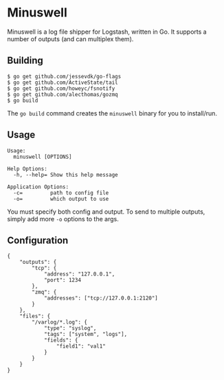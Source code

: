 # Minuswell

Minuswell is a log file shipper for Logstash, written in Go. It supports a number of outputs (and can multiplex them).

## Building

```
$ go get github.com/jessevdk/go-flags
$ go get github.com/ActiveState/tail
$ go get github.com/howeyc/fsnotify
$ go get github.com/alecthomas/gozmq
$ go build
```

The `go build` command creates the `minuswell` binary for you to install/run.

## Usage

```
Usage:
  minuswell [OPTIONS]

Help Options:
  -h, --help= Show this help message

Application Options:
  -c=         path to config file
  -o=         which output to use
```

You must specify both config and output. To send to multiple outputs, simply add more `-o` options to the args.

## Configuration

```
{
    "outputs": {
        "tcp": {
            "address": "127.0.0.1",
            "port": 1234
        },
        "zmq": {
            "addresses": ["tcp://127.0.0.1:2120"]
        }
    },
    "files": {
        "/varlog/*.log": {
            "type": "syslog",
            "tags": ["system", "logs"],
            "fields": {
                "field1": "val1"
            }
        }
    }
}
```
